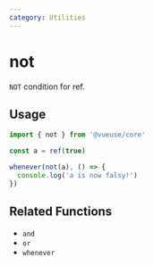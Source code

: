 ```yaml
---
category: Utilities
---
```


# not

`NOT` condition for ref.

## Usage

```ts
import { not } from '@vueuse/core'

const a = ref(true)

whenever(not(a), () => {
  console.log('a is now falsy!')
})
```

## Related Functions

- `and`
- `or`
- `whenever`
